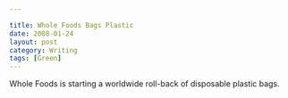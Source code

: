 ```yaml
---

title: Whole Foods Bags Plastic
date: 2008-01-24
layout: post
category: Writing
tags: [Green]
---
```


Whole Foods is starting a worldwide roll-back of disposable plastic bags.
